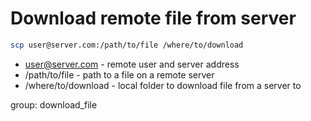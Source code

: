 # Download remote file from server

```bash
scp user@server.com:/path/to/file /where/to/download
```

- user@server.com - remote user and server address
- /path/to/file - path to a file on a remote server
- /where/to/download - local folder to download file from a server to

group: download_file
